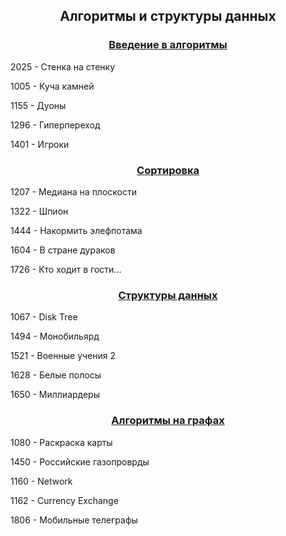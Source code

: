 <h2 align=center>Алгоритмы и структуры данных</a> </h2>

<h3 align=center> <a href="Part1">Введение в алгоритмы</a> </h3>
2025 - Стенка на стенку

1005 - Куча камней

1155 - Дуоны

1296 - Гиперпереход

1401 - Игроки

<h3 align=center> <a href="Part2">Сортировка</a> </h3>
1207 - Медиана на плоскости

1322 - Шпион

1444 - Накормить элефпотама

1604 - В стране дураков

1726 - Кто ходит в гости...

<h3 align=center> <a href="Part3">Структуры данных</a> </h3>
1067 - Disk Tree

1494 - Монобильярд

1521 - Военные учения 2

1628 - Белые полосы

1650 - Миллиардеры

<h3 align=center> <a href="Part4">Алгоритмы на графах</a> </h3>
1080 - Раскраска карты

1450 - Российские газопроврды

1160 - Network

1162 - Currency Exchange

1806 - Мобильные телеграфы

